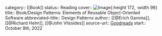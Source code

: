 category:: [[Book]]
status:: Reading
cover:: ![Image](https://images-na.ssl-images-amazon.com/images/S/compressed.photo.goodreads.com/books/1348027904i/85009.jpg){:height 172, :width 98}
title:: Book/Design Patterns: Elements of Reusable Object-Oriented Software
abbreviated-title:: Design Patterns
author:: [[@Erich Gamma]], [[@Richard Helm]], [[@John Vlissides]]
source-url:: [Goodreads](https://www.goodreads.com/book/show/85009.Design_Patterns)
start:: October 8th, 2022